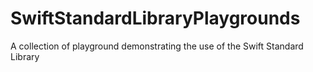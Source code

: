 SwiftStandardLibraryPlaygrounds
===============================

A collection of playground demonstrating the use of the Swift Standard Library
